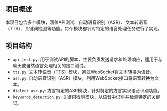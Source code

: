 ## 项目概述

本项目包含多个模块，涵盖API测试、自动语音识别（ASR）、文本转语音（TTS）、关键词检测等功能。每个模块都针对特定的语音处理任务进行了实现。

## 项目结构

- `api_test.py`: 用于测试API的脚本，主要负责发送请求和处理响应，适用于与聊天或自然语言处理相关的接口测试。
- `tts.py`: 文本转语音（TTS）模块，通过WebSocket将文本转换为语音。
- `asr.py`: 自动语音识别（ASR）模块，利用WebSocket接口将语音转换为文本。
- `dialect_asr.py`: 方言特定的ASR模块，针对特定的方言实现语音识别功能。
- `keywords_detection.py`: 关键词检测模块，从语音中识别并检测特定的关键词。